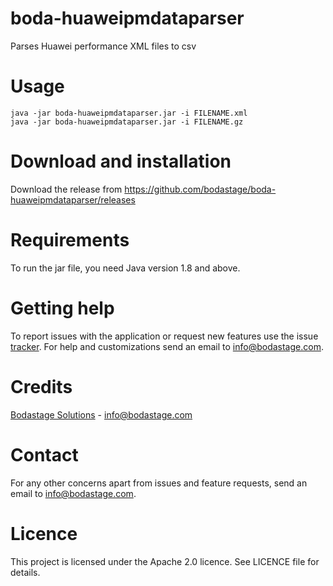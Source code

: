 # boda-huaweipmdataparser
Parses Huawei performance XML files to csv

# Usage
```
java -jar boda-huaweipmdataparser.jar -i FILENAME.xml
java -jar boda-huaweipmdataparser.jar -i FILENAME.gz
```



# Download and installation
Download the release from https://github.com/bodastage/boda-huaweipmdataparser/releases

# Requirements
To run the jar file, you need Java version 1.8 and above.

# Getting help
To report issues with the application or request new features use the issue [tracker](https://github.com/bodastage/boda-huaweipmdataparser/issues). For help and customizations send an email to info@bodastage.com.

# Credits
[Bodastage Solutions](http://www.bodastage.com) - info@bodastage.com

# Contact
For any other concerns apart from issues and feature requests, send an email to info@bodastage.com.

# Licence
This project is licensed under the Apache 2.0 licence.  See LICENCE file for details.
